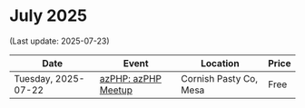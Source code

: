 # July 2025

(Last update: 2025-07-23)

| Date | Event | Location | Price |
| ---- | ----- | -------- | ----- |
| Tuesday, 2025-07-22 | [azPHP: azPHP Meetup](https://www.meetup.com/azphpug/events/308788351/) | Cornish Pasty Co, Mesa | Free |
